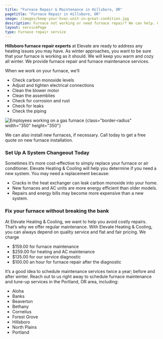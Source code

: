 ```yaml
---
title: "Furnace Repair & Maintenance in Hillsboro, OR"
pagetitle: "Furnace Repair in Hillsboro, OR"
image: /images/keep-your-hvac-unit-in-great-condition.jpg
description: Furnace not working or need furnace repair? We can help. Call Elevate Heating & Cooling now to schedule an appointment.
layout: servicePage
type: Furnace repair service
---
```


**Hillsboro furnace repair experts** at Elevate are ready to address any heating issues you may have. As winter approaches, you want to be sure that your furnace is working as it should. We will keep you warm and cozy all winter. We provide furnace repair and furnace maintenance services.

<div class="h-grid-col-2-1">
<div>


When we work on your furnace, we’ll

- Check carbon monoxide levels
- Adjust and tighten electrical connections
- Clean the blower motor
- Clean the assemblies
- Check for corrosion and rust
- Check for leaks
- Check the piping
</div>

![Employees working on a gas furnace](/images/gas-furnace-repair.jpg)
{class="border-radius" width="350" height="350"}

</div>

We can also install new furnaces, if necessary. Call today to get a free quote on new furnace installation.

### Set Up A System Changeout Today

Sometimes it’s more cost-effective to simply replace your furnace or air conditioner. Elevate Heating & Cooling will help you determine if you need a new system. You may need a replacement because:

- Cracks in the heat exchanger can leak carbon monoxide into your home.
- New furnaces and AC units are more energy efficient than older models.
- Repairs and energy bills may become more expensive than a new system.

### Fix your furnace without breaking the bank

At Elevate Heating & Cooling, we want to help you avoid costly repairs. That’s why we offer regular maintenance. With Elevate Heating & Cooling, you can always depend on quality service and flat and fair pricing. We charge

- $159.00 for furnace maintenance
- $259.00 for heating and AC maintenance
- $135.00 for our service diagnostic
- $100.00 an hour for furnace repair after the diagnostic

It’s a good idea to schedule maintenance services twice a year; before and after winter. Reach out to us right away to schedule furnace maintenance and tune-up services in the Portland, OR area, including:

- Aloha
- Banks
- Beaverton
- Bethany
- Cornelius
- Forest Grove
- Hillsboro
- North Plains
- Portland